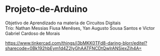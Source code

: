 # Projeto-de-Arduino
Objetivo de Aprendizado na materia de Circuitos Digitais  
Trio: Nathan Messias Fiusa Menêses, Yan Augusto Sousa Santos e Victor Gabriel Cardoso de Morais

https://www.tinkercad.com/things/i3bMKK0TFd8-daring-blorr/editel?sharecode=0Bk192hbEym1d4Z2IyGhAATFNCDtQwlrANSiexZjh4A=
